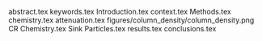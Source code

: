 abstract.tex
keywords.tex
Introduction.tex
context.tex
Methods.tex
chemistry.tex
attenuation.tex
figures/column_density/column_density.png
CR Chemistry.tex
Sink Particles.tex
results.tex
conclusions.tex